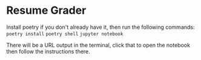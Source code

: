 # Resume Grader

Install poetry if you don't already have it, then run the following commands:
`poetry install`
`poetry shell`
`jupyter notebook`

There will be a URL output in the terminal, click that to open the notebook then follow the instructions there.
